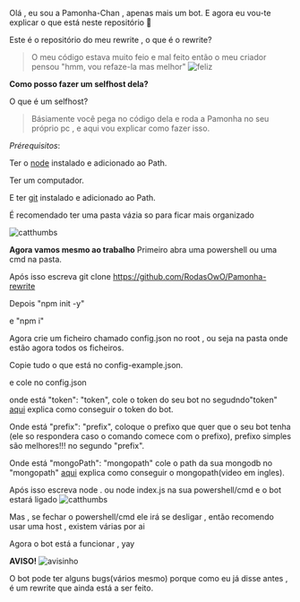 Olá , eu sou a Pamonha-Chan , apenas mais um bot.
E agora eu vou-te explicar o que está neste repositório 👋

Este é o repositório do meu rewrite , o que é o rewrite?
> O meu código estava muito feio e mal feito  então o meu criador pensou "hmm, vou refaze-la mas melhor"
![feliz](https://media.giphy.com/media/13G7hmmFr9yuxG/giphy.gif)

__Como posso fazer um selfhost dela?__

 O que é um selfhost?
> Básiamente você pega no código dela e roda a Pamonha no seu próprio pc , e aqui vou explicar como fazer isso.

*Prérequisitos*:

Ter o [node](https://nodejs.org/en/) instalado e adicionado ao Path.

Ter um computador.

E ter [git](https://git-scm.com/downloads) instalado e adicionado ao Path.

É recomendado ter uma pasta vázia so para ficar mais organizado

![catthumbs](https://media.discordapp.net/attachments/673531793546149899/814141932460572712/catthumbsup.png)

__Agora vamos mesmo ao trabalho__
Primeiro abra uma powershell ou uma cmd na pasta.

Após isso escreva git clone https://github.com/RodasOwO/Pamonha-rewrite

Depois "npm init -y"

e "npm i"

Agora crie um ficheiro chamado config.json no root , ou seja na pasta onde estão agora todos os ficheiros.

Copie tudo o que está no config-example.json.

e cole no config.json

onde está "token": "token", cole o token do seu bot no segudndo"token" [aqui](https://gist.github.com/RodasOwO/051db1937d7217c88d3985929289999a) explica como conseguir o token do bot.

Onde está "prefix": "prefix", coloque o prefixo que quer que o seu bot tenha (ele so respondera caso o comando comece com o prefixo), prefixo simples são melhores!!! no segundo "prefix".

Onde está "mongoPath": "mongopath" cole o path da sua mongodb no "mongopath" [aqui](https://www.youtube.com/watch?v=4X2qsZudLNY) explica como conseguir o mongopath(video em ingles).

Após isso escreva node . ou node index.js na sua powershell/cmd e o bot estará ligado
![catthumbs](https://media.discordapp.net/attachments/673531793546149899/814141932460572712/catthumbsup.png)

Mas , se fechar o powershell/cmd ele irá se desligar , então recomendo usar uma host , existem várias por ai

Agora o bot está a funcionar , yay

**AVISO!**
![avisinho](https://cdn.discordapp.com/emojis/797949740876562452.gif?v=1)

O bot pode ter alguns bugs(vários mesmo) porque como eu já disse antes , é um rewrite que ainda está a ser feito.

